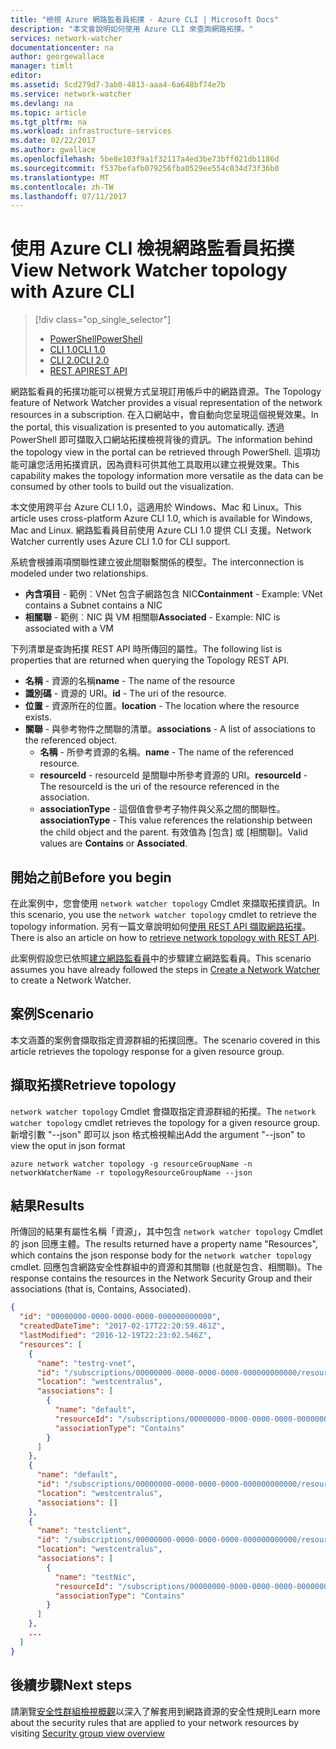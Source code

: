 ```yaml
---
title: "檢視 Azure 網路監看員拓撲 - Azure CLI | Microsoft Docs"
description: "本文會說明如何使用 Azure CLI 來查詢網路拓撲。"
services: network-watcher
documentationcenter: na
author: georgewallace
manager: timlt
editor: 
ms.assetid: 5cd279d7-3ab0-4813-aaa4-6a648bf74e7b
ms.service: network-watcher
ms.devlang: na
ms.topic: article
ms.tgt_pltfrm: na
ms.workload: infrastructure-services
ms.date: 02/22/2017
ms.author: gwallace
ms.openlocfilehash: 5be8e103f9a1f32117a4ed3be73bff021db1186d
ms.sourcegitcommit: f537befafb079256fba0529ee554c034d73f36b0
ms.translationtype: MT
ms.contentlocale: zh-TW
ms.lasthandoff: 07/11/2017
---
```

# <a name="view-network-watcher-topology-with-azure-cli"></a><span data-ttu-id="85002-103">使用 Azure CLI 檢視網路監看員拓撲</span><span class="sxs-lookup"><span data-stu-id="85002-103">View Network Watcher topology with Azure CLI</span></span>

> [!div class="op_single_selector"]
> - [<span data-ttu-id="85002-104">PowerShell</span><span class="sxs-lookup"><span data-stu-id="85002-104">PowerShell</span></span>](network-watcher-topology-powershell.md)
> - [<span data-ttu-id="85002-105">CLI 1.0</span><span class="sxs-lookup"><span data-stu-id="85002-105">CLI 1.0</span></span>](network-watcher-topology-cli-nodejs.md)
> - [<span data-ttu-id="85002-106">CLI 2.0</span><span class="sxs-lookup"><span data-stu-id="85002-106">CLI 2.0</span></span>](network-watcher-topology-cli.md)
> - [<span data-ttu-id="85002-107">REST API</span><span class="sxs-lookup"><span data-stu-id="85002-107">REST API</span></span>](network-watcher-topology-rest.md)

<span data-ttu-id="85002-108">網路監看員的拓撲功能可以視覺方式呈現訂用帳戶中的網路資源。</span><span class="sxs-lookup"><span data-stu-id="85002-108">The Topology feature of Network Watcher provides a visual representation of the network resources in a subscription.</span></span> <span data-ttu-id="85002-109">在入口網站中，會自動向您呈現這個視覺效果。</span><span class="sxs-lookup"><span data-stu-id="85002-109">In the portal, this visualization is presented to you automatically.</span></span> <span data-ttu-id="85002-110">透過 PowerShell 即可擷取入口網站拓撲檢視背後的資訊。</span><span class="sxs-lookup"><span data-stu-id="85002-110">The information behind the topology view in the portal can be retrieved through PowerShell.</span></span>
<span data-ttu-id="85002-111">這項功能可讓您活用拓撲資訊，因為資料可供其他工具取用以建立視覺效果。</span><span class="sxs-lookup"><span data-stu-id="85002-111">This capability makes the topology information more versatile as the data can be consumed by other tools to build out the visualization.</span></span>

<span data-ttu-id="85002-112">本文使用跨平台 Azure CLI 1.0，這適用於 Windows、Mac 和 Linux。</span><span class="sxs-lookup"><span data-stu-id="85002-112">This article uses cross-platform Azure CLI 1.0, which is available for Windows, Mac and Linux.</span></span> <span data-ttu-id="85002-113">網路監看員目前使用 Azure CLI 1.0 提供 CLI 支援。</span><span class="sxs-lookup"><span data-stu-id="85002-113">Network Watcher currently uses Azure CLI 1.0 for CLI support.</span></span>

<span data-ttu-id="85002-114">系統會根據兩項關聯性建立彼此間聯繫關係的模型。</span><span class="sxs-lookup"><span data-stu-id="85002-114">The interconnection is modeled under two relationships.</span></span>

- <span data-ttu-id="85002-115">**內含項目** - 範例︰VNet 包含子網路包含 NIC</span><span class="sxs-lookup"><span data-stu-id="85002-115">**Containment** - Example: VNet contains a Subnet contains a NIC</span></span>
- <span data-ttu-id="85002-116">**相關聯** - 範例︰NIC 與 VM 相關聯</span><span class="sxs-lookup"><span data-stu-id="85002-116">**Associated** - Example: NIC is associated with a VM</span></span>

<span data-ttu-id="85002-117">下列清單是查詢拓撲 REST API 時所傳回的屬性。</span><span class="sxs-lookup"><span data-stu-id="85002-117">The following list is properties that are returned when querying the Topology REST API.</span></span>

* <span data-ttu-id="85002-118">**名稱** - 資源的名稱</span><span class="sxs-lookup"><span data-stu-id="85002-118">**name** - The name of the resource</span></span>
* <span data-ttu-id="85002-119">**識別碼** - 資源的 URI。</span><span class="sxs-lookup"><span data-stu-id="85002-119">**id** - The uri of the resource.</span></span>
* <span data-ttu-id="85002-120">**位置** - 資源所在的位置。</span><span class="sxs-lookup"><span data-stu-id="85002-120">**location** - The location where the resource exists.</span></span>
* <span data-ttu-id="85002-121">**關聯** - 與參考物件之關聯的清單。</span><span class="sxs-lookup"><span data-stu-id="85002-121">**associations** - A list of associations to the referenced object.</span></span>
    * <span data-ttu-id="85002-122">**名稱** - 所參考資源的名稱。</span><span class="sxs-lookup"><span data-stu-id="85002-122">**name** - The name of the referenced resource.</span></span>
    * <span data-ttu-id="85002-123">**resourceId** - resourceId 是關聯中所參考資源的 URI。</span><span class="sxs-lookup"><span data-stu-id="85002-123">**resourceId** - The resourceId is the uri of the resource referenced in the association.</span></span>
    * <span data-ttu-id="85002-124">**associationType** - 這個值會參考子物件與父系之間的關聯性。</span><span class="sxs-lookup"><span data-stu-id="85002-124">**associationType** - This value references the relationship between the child object and the parent.</span></span> <span data-ttu-id="85002-125">有效值為 [包含] 或 [相關聯]。</span><span class="sxs-lookup"><span data-stu-id="85002-125">Valid values are **Contains** or **Associated**.</span></span>

## <a name="before-you-begin"></a><span data-ttu-id="85002-126">開始之前</span><span class="sxs-lookup"><span data-stu-id="85002-126">Before you begin</span></span>

<span data-ttu-id="85002-127">在此案例中，您會使用 `network watcher topology` Cmdlet 來擷取拓撲資訊。</span><span class="sxs-lookup"><span data-stu-id="85002-127">In this scenario, you use the `network watcher topology` cmdlet to retrieve the topology information.</span></span> <span data-ttu-id="85002-128">另有一篇文章說明如何[使用 REST API 擷取網路拓撲](network-watcher-topology-rest.md)。</span><span class="sxs-lookup"><span data-stu-id="85002-128">There is also an article on how to [retrieve network topology with REST API](network-watcher-topology-rest.md).</span></span>

<span data-ttu-id="85002-129">此案例假設您已依照[建立網路監看員](network-watcher-create.md)中的步驟建立網路監看員。</span><span class="sxs-lookup"><span data-stu-id="85002-129">This scenario assumes you have already followed the steps in [Create a Network Watcher](network-watcher-create.md) to create a Network Watcher.</span></span>

## <a name="scenario"></a><span data-ttu-id="85002-130">案例</span><span class="sxs-lookup"><span data-stu-id="85002-130">Scenario</span></span>

<span data-ttu-id="85002-131">本文涵蓋的案例會擷取指定資源群組的拓撲回應。</span><span class="sxs-lookup"><span data-stu-id="85002-131">The scenario covered in this article retrieves the topology response for a given resource group.</span></span>

## <a name="retrieve-topology"></a><span data-ttu-id="85002-132">擷取拓撲</span><span class="sxs-lookup"><span data-stu-id="85002-132">Retrieve topology</span></span>

<span data-ttu-id="85002-133">`network watcher topology` Cmdlet 會擷取指定資源群組的拓撲。</span><span class="sxs-lookup"><span data-stu-id="85002-133">The `network watcher topology` cmdlet retrieves the topology for a given resource group.</span></span> <span data-ttu-id="85002-134">新增引數 "--json" 即可以 json 格式檢視輸出</span><span class="sxs-lookup"><span data-stu-id="85002-134">Add the argument "--json" to view the oput in json format</span></span>

```azurecli
azure network watcher topology -g resourceGroupName -n networkWatcherName -r topologyResourceGroupName --json
```

## <a name="results"></a><span data-ttu-id="85002-135">結果</span><span class="sxs-lookup"><span data-stu-id="85002-135">Results</span></span>

<span data-ttu-id="85002-136">所傳回的結果有屬性名稱「資源」，其中包含 `network watcher topology` Cmdlet 的 json 回應主體。</span><span class="sxs-lookup"><span data-stu-id="85002-136">The results returned have a property name "Resources", which contains the json response body for the `network watcher topology` cmdlet.</span></span>  <span data-ttu-id="85002-137">回應包含網路安全性群組中的資源和其關聯 (也就是包含、相關聯)。</span><span class="sxs-lookup"><span data-stu-id="85002-137">The response contains the resources in the Network Security Group and their associations (that is, Contains, Associated).</span></span>

```json
{
  "id": "00000000-0000-0000-0000-000000000000",
  "createdDateTime": "2017-02-17T22:20:59.461Z",
  "lastModified": "2016-12-19T22:23:02.546Z",
  "resources": [
    {
      "name": "testrg-vnet",
      "id": "/subscriptions/00000000-0000-0000-0000-000000000000/resourceGroups/testrg/providers/Microsoft.Network/virtualNetworks/testrg-vnet",
      "location": "westcentralus",
      "associations": [
        {
          "name": "default",
          "resourceId": "/subscriptions/00000000-0000-0000-0000-000000000000/resourceGroups/testrg/providers/Microsoft.Network/virtualNetworks/testrg-vnet/subnets/default",
          "associationType": "Contains"
        }
      ]
    },
    {
      "name": "default",
      "id": "/subscriptions/00000000-0000-0000-0000-000000000000/resourceGroups/testrg/providers/Microsoft.Network/virtualNetworks/testrg-vnet/subnets/default",
      "location": "westcentralus",
      "associations": []
    },
    {
      "name": "testclient",
      "id": "/subscriptions/00000000-0000-0000-0000-000000000000/resourceGroups/testrg/providers/Microsoft.Compute/virtualMachines/testclient",
      "location": "westcentralus",
      "associations": [
        {
          "name": "testNic",
          "resourceId": "/subscriptions/00000000-0000-0000-0000-000000000000/resourceGroups/testrg/providers/Microsoft.Network/networkInterfaces/testNic",
          "associationType": "Contains"
        }
      ]
    },
    ...    
  ]
}
```

## <a name="next-steps"></a><span data-ttu-id="85002-138">後續步驟</span><span class="sxs-lookup"><span data-stu-id="85002-138">Next steps</span></span>

<span data-ttu-id="85002-139">請瀏覽[安全性群組檢視概觀](network-watcher-security-group-view-overview.md)以深入了解套用到網路資源的安全性規則</span><span class="sxs-lookup"><span data-stu-id="85002-139">Learn more about the security rules that are applied to your network resources by visiting [Security group view overview](network-watcher-security-group-view-overview.md)</span></span>
